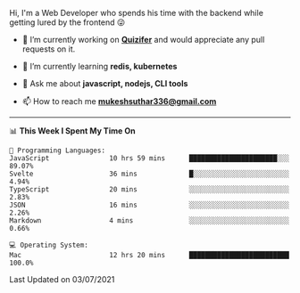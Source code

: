 Hi, I'm a Web Developer who spends his time with the backend while getting lured by the frontend 😜

- 🔭 I’m currently working on **[Quizifer](https://github.com/SutharMukesh/Quizifer/)** and would appreciate any pull requests on it.

- 🌱 I’m currently learning **redis, kubernetes**

- 💬 Ask me about **javascript, nodejs, CLI tools**

- 📫 How to reach me **mukeshsuthar336@gmail.com**

---
<!--START_SECTION:waka-->
📊 **This Week I Spent My Time On** 

```text
💬 Programming Languages: 
JavaScript               10 hrs 59 mins      ██████████████████████░░░   89.07% 
Svelte                   36 mins             █░░░░░░░░░░░░░░░░░░░░░░░░   4.94% 
TypeScript               20 mins             ░░░░░░░░░░░░░░░░░░░░░░░░░   2.83% 
JSON                     16 mins             ░░░░░░░░░░░░░░░░░░░░░░░░░   2.26% 
Markdown                 4 mins              ░░░░░░░░░░░░░░░░░░░░░░░░░   0.66%

💻 Operating System: 
Mac                      12 hrs 20 mins      █████████████████████████   100.0%

```


 Last Updated on 03/07/2021
<!--END_SECTION:waka-->
